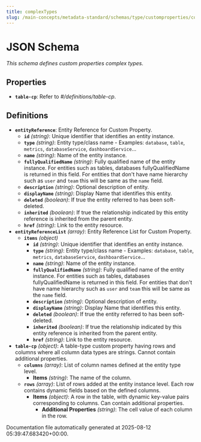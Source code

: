```yaml
---
title: complexTypes
slug: /main-concepts/metadata-standard/schemas/type/customproperties/complextypes
---
```


# JSON Schema

*This schema defines custom properties complex types.*

## Properties

- **`table-cp`**: Refer to *#/definitions/table-cp*.
## Definitions

- **`entityReference`**: Entity Reference for Custom Property.
  - **`id`** *(string)*: Unique identifier that identifies an entity instance.
  - **`type`** *(string)*: Entity type/class name - Examples: `database`, `table`, `metrics`, `databaseService`, `dashboardService`...
  - **`name`** *(string)*: Name of the entity instance.
  - **`fullyQualifiedName`** *(string)*: Fully qualified name of the entity instance. For entities such as tables, databases fullyQualifiedName is returned in this field. For entities that don't have name hierarchy such as `user` and `team` this will be same as the `name` field.
  - **`description`** *(string)*: Optional description of entity.
  - **`displayName`** *(string)*: Display Name that identifies this entity.
  - **`deleted`** *(boolean)*: If true the entity referred to has been soft-deleted.
  - **`inherited`** *(boolean)*: If true the relationship indicated by this entity reference is inherited from the parent entity.
  - **`href`** *(string)*: Link to the entity resource.
- **`entityReferenceList`** *(array)*: Entity Reference List for Custom Property.
  - **`items`** *(object)*
    - **`id`** *(string)*: Unique identifier that identifies an entity instance.
    - **`type`** *(string)*: Entity type/class name - Examples: `database`, `table`, `metrics`, `databaseService`, `dashboardService`...
    - **`name`** *(string)*: Name of the entity instance.
    - **`fullyQualifiedName`** *(string)*: Fully qualified name of the entity instance. For entities such as tables, databases fullyQualifiedName is returned in this field. For entities that don't have name hierarchy such as `user` and `team` this will be same as the `name` field.
    - **`description`** *(string)*: Optional description of entity.
    - **`displayName`** *(string)*: Display Name that identifies this entity.
    - **`deleted`** *(boolean)*: If true the entity referred to has been soft-deleted.
    - **`inherited`** *(boolean)*: If true the relationship indicated by this entity reference is inherited from the parent entity.
    - **`href`** *(string)*: Link to the entity resource.
- **`table-cp`** *(object)*: A table-type custom property having rows and columns where all column data types are strings. Cannot contain additional properties.
  - **`columns`** *(array)*: List of column names defined at the entity type level.
    - **Items** *(string)*: The name of the column.
  - **`rows`** *(array)*: List of rows added at the entity instance level. Each row contains dynamic fields based on the defined columns.
    - **Items** *(object)*: A row in the table, with dynamic key-value pairs corresponding to columns. Can contain additional properties.
      - **Additional Properties** *(string)*: The cell value of each column in the row.


Documentation file automatically generated at 2025-08-12 05:39:47.683420+00:00.
